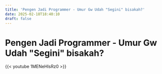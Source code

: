 ```yaml
---
title: 'Pengen Jadi Programmer - Umur Gw Udah "Segini" bisakah?'
date: 2025-02-18T18:40:10
draft: false
---
```


# Pengen Jadi Programmer - Umur Gw Udah "Segini" bisakah?

{{< youtube 1MENeHIsRz0 >}}
